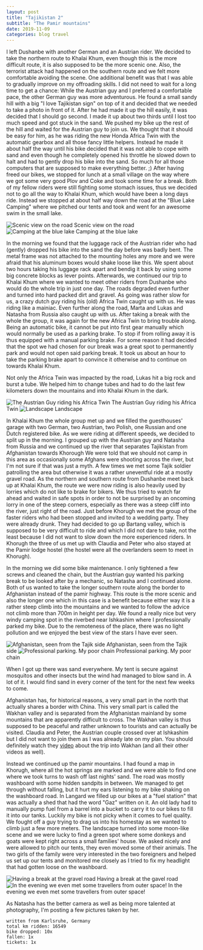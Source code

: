 ```yaml
---
layout: post
title: "Tajikistan 2"
subtitle: "The Pamir mountains"
date: 2019-11-09
categories: blog travel
---
```


I left Dushanbe with another German and an Austrian rider. 
We decided to take the northern route to Khalai Khum, even though this is the more difficult route, it is also supposed to be the more scenic one.
Also, the terrorist attack had happened on the southern route and we felt more comfortable avoiding the scene.
One additional benefit was that I was able to gradually improve on my offroading skills.
I did not need to wait for a long time to get a chance: While the Austrian guy and I preferred a comfortable pace, the other German guy was more adventurous.
He found a small sandy hill with a big "I love Tajikistan sign" on top of it and decided that we needed to take a photo in front of it.
After he had made it up the hill easily, it was decided that I should go second.
I made it up about two thirds until I lost too much speed and got stuck in the sand.
We pushed my bike up the rest of the hill and waited for the Austrian guy to join us.
We thought that it should be easy for him, as he was riding the new Honda Africa Twin with the automatic gearbox and all those fancy little helpers.
Instead he made it about half the way until his bike decided that it was not able to cope with sand and even though he completely opened his throttle he slowed down to halt and had to gently drop his bike into the sand.
So much for all those computers that are supposed to make everything better. ;)
After having freed our bikes, we stopped for lunch at a small village on the way where we got some very good Plov and Coke and took some time for a break.
Both of my fellow riders were still fighting some stomach issues, thus we decided not to go all the way to Khalai Khum, which would have been a long days ride.
Instead we stopped at about half way down the road at the "Blue Lake Camping" where we pitched our tents and took and went for an awesome swim in the small lake.

![Scenic view on the road][img1] Scenic view on the road
![Camping at the blue lake][img2] Camping at the blue lake

In the morning we found that the luggage rack of the Austrian rider who had (gently) dropped his bike into the sand the day before was badly bent.
The metal frame was not attached to the mounting holes any more and we were afraid that his aluminum boxes would shake loose like this.
We spent about two hours taking his luggage rack apart and bendig it back by using some big concrete blocks as lever points.
Afterwards, we continued our trip to Khalai Khum where we wanted to meet other riders from Dushanbe who would do the whole trip in just one day.
The roads degraded even further and turned into hard packed dirt and gravel.
As going was rather slow for us, a crazy dutch guy riding his (old) Africa Twin caught up with us.
He was riding like a mainiac.
Even further along the road, Marta and Lukas and Natasha from Russia also caught up with us.
After taking a break with the whole the group, it was again for the new Africa Twin to bring trouble along.
Being an automatic bike, it cannot be put into first gear manually which would normally be used as a parking brake.
To stop if from rolling away it is thus equipped with a manual parking brake.
For some reason it had decided that the spot we had chosen for our break was a great spot to permanently park and would not open said parking break.
It took us about an hour to take the parking brake apart to convince it otherwise and to continue on towards Khalai Khum.

Not only the Africa Twin was impacted by the road, Lukas hit a big rock and burst a tube.
We helped him to change tubes and had to do the last few kilometers down the mountains and into Khalai Khum in the dark.

![The Austrian Guy riding his Africa Twin][img3] The Austrian Guy riding his Africa Twin
![Landscape][img4] Landscape

In Khalai Khum the whole group met up and we filled the guesthouses' garage with two German, two Austrian, two Polish, one Russian and one Dutch registered bike.
As we were riding at different speeds, we decided to split up in the morning.
I grouped up with the Austrian guy and Natasha from Russia and we continued up the river that separates Tajikistan from Afghanistan towards Khorough
We were told that we should not camp in this area as occasionally some Afghans were shooting across the river, but I'm not sure if that was just a myth.
A few times we met some Tajik soldier patrolling the area but otherwise it was a rather uneventful ride at a mostly gravel road.
As the northern and southern route from Dushanbe meet back up at Khalai Khum, the route we were now riding is also heavily used by lorries which do not like to brake for bikers.
We thus tried to watch far ahead and waited in safe spots in order to not be surprised by an oncoming lorry in one of the steep corners, especially as there was a steep cliff into the river, just right of the road.
Just before Khorugh we met the group of the faster riders who had been stopped and invited to a wedding party.
They were already drunk.
They had decided to go up Bartang valley, which is supposed to be very difficult to ride and which I did not dare to take, not the least because I did not want to slow down the more experienced riders.
In Khorugh the three of us met up with Claudia and Peter who also stayed at the Pamir lodge hostel (the hostel were all the overlanders seem to meet in Khorugh).

In the morning we did some bike maintenance.
I only tightened a few screws and cleaned the chain, but the Austrian guy wanted his parking break to be looked after by a mechanic, so Natasha and I continued alone.
Both of us wanted to take the longer southern route along the border to Afghanistan instead of the pamir highway.
This route is the more scenic and also the longer one which in this case is a benefit because either way it is a rather steep climb into the mountains and we wanted to follow the advice not climb more than 700m in height per day.
We found a really nice but very windy camping spot in the riverbed near Ishkashim where I professionally parked my bike.
Due to the remoteness of the place, there was no light pollution and we enjoyed the best view of the stars I have ever seen.

![Afghanistan, seen from the Tajik side][img5] Afghanistan, seen from the Tajik side
![Professional parking. My poor chain][img6] Professional parking. My poor chain

When I got up there was sand everywhere.
My tent is secure against mosquitos and other insects but the wind had managed to blow sand in.
A lot of it.
I would find sand in every corner of the tent for the next few weeks to come.

Afghanistan has, for historical reasons, a very small part in the north that actually shares a border with China.
This very small part is called the Wakhan valley and is separated from the Afghanistan mainland by some mountains that are apparently difficult to cross.
The Wakhan valley is thus supposed to be peaceful and rather unknown to tourists and can actually be visited.
Claudia and Peter, the Austrian couple crossed over at Ishkashim but I did not want to join them as I was already late on my plan.
You should definitely watch they [video](https://www.youtube.com/watch?v=nOMglDcOTzE) about the trip into Wakhan (and all their other videos as well).

Instead we continued up the pamir mountains.
I had found a map in Khorugh, where all the hot springs are marked and we were able to find one where we took turns to wash off last nights' sand.
The road was mostly washboard with some hidden sandpits in between.
We managed to get through without falling, but it hurt my ears listening to my bike shaking on the washboard road.
In Langard we filled up our bikes at a "fuel station" that was actually a shed that had the word "Gaz" written on it.
An old lady had to manually pump fuel from a barrel into a bucket to carry it to our bikes to fill it into our tanks.
Luckily my bike is not picky when it comes to fuel quality.
We fought off a guy trying to drag us into his homestay as we wanted to climb just a few more meters.
The landscape turned into some moon-like scene and we were lucky to find a green spot where some donkeys and goats were kept right across a small families' house.
We asked nicely and were allowed to pitch our tents, they even moved some of their animals.
The two girls of the family were very interested in the two foreigners and helped us set up our tents and monitored me closely as I tried to fix my headlight that had gotten loose on the washboard.

![Having a break at the gravel road][img7] Having a break at the gavel road
![In the evening we even met some travellers from outer space!][img8] In the evening we even met some travellers from outer space!


As Natasha has the better camera as well as being more talented at photography, I'm posting a few pictures taken by her.

```
written from Karlsruhe, Germany
total km ridden: 16549
bike dropped: 10x
fallen: 1x
tickets: 1x
```

[img1]: /img/20191102-tajikistan2-01.jpg
[img2]: /img/20191102-tajikistan2-02.jpg
[img3]: /img/20191102-tajikistan2-03.jpg
[img4]: /img/20191102-tajikistan2-04.jpg
[img5]: /img/20191102-tajikistan2-05.jpg
[img6]: /img/20191102-tajikistan2-06.jpg
[img7]: /img/20191102-tajikistan2-07.jpg
[img8]: /img/20191102-tajikistan2-08.jpg
